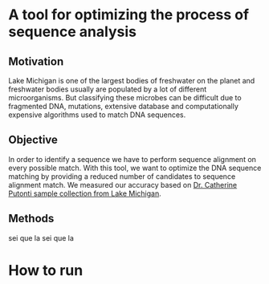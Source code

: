 # A tool for optimizing the process of sequence analysis

## Motivation
Lake Michigan is one of the largest bodies of freshwater on the planet and freshwater bodies usually are 
populated by a lot of different microorganisms. But classifying these microbes can be difficult due to 
fragmented DNA, mutations, extensive database and computationally expensive algorithms used to match DNA sequences.

## Objective
In order to identify a sequence we have to perform sequence alignment on every possible match.
With this tool, we want to optimize the DNA sequence matching by providing a reduced number of candidates to sequence alignment match.
We measured our accuracy based on [Dr. Catherine Putonti sample collection from Lake Michigan](http://www.publish.csiro.au/paper/MF15172.htm).

## Methods
sei que la
sei que la



# How to run
